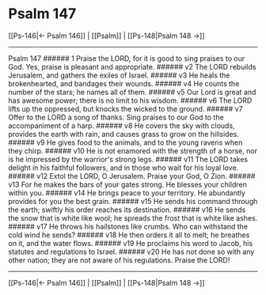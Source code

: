 # Psalm 147

[[Ps-146|← Psalm 146]] | [[Psalm]] | [[Ps-148|Psalm 148 →]]
***

Psalm 147 ###### 1 Praise the LORD, for it is good to sing praises to our God. Yes, praise is pleasant and appropriate. ###### v2 The LORD rebuilds Jerusalem, and gathers the exiles of Israel. ###### v3 He heals the brokenhearted, and bandages their wounds. ###### v4 He counts the number of the stars; he names all of them. ###### v5 Our Lord is great and has awesome power; there is no limit to his wisdom. ###### v6 The LORD lifts up the oppressed, but knocks the wicked to the ground. ###### v7 Offer to the LORD a song of thanks. Sing praises to our God to the accompaniment of a harp. ###### v8 He covers the sky with clouds, provides the earth with rain, and causes grass to grow on the hillsides. ###### v9 He gives food to the animals, and to the young ravens when they chirp. ###### v10 He is not enamored with the strength of a horse, nor is he impressed by the warrior's strong legs. ###### v11 The LORD takes delight in his faithful followers, and in those who wait for his loyal love. ###### v12 Extol the LORD, O Jerusalem. Praise your God, O Zion. ###### v13 For he makes the bars of your gates strong. He blesses your children within you. ###### v14 He brings peace to your territory. He abundantly provides for you the best grain. ###### v15 He sends his command through the earth; swiftly his order reaches its destination. ###### v16 He sends the snow that is white like wool; he spreads the frost that is white like ashes. ###### v17 He throws his hailstones like crumbs. Who can withstand the cold wind he sends? ###### v18 He then orders it all to melt; he breathes on it, and the water flows. ###### v19 He proclaims his word to Jacob, his statutes and regulations to Israel. ###### v20 He has not done so with any other nation; they are not aware of his regulations. Praise the LORD!

***
[[Ps-146|← Psalm 146]] | [[Psalm]] | [[Ps-148|Psalm 148 →]]
